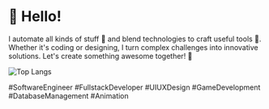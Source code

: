 # 👋 Hello!

I automate all kinds of stuff 🤖 and blend technologies to craft useful tools 🔧. Whether it's coding or designing, I turn complex challenges into innovative solutions. Let's create something awesome together! 🚀

![Top Langs](https://github-readme-stats.vercel.app/api/top-langs/?username=jacky776690g60&layout=donut&exclude_repo=Oil-Gas-Price-Analysis)

#SoftwareEngineer #FullstackDeveloper #UIUXDesign #GameDevelopment #DatabaseManagement #Animation
